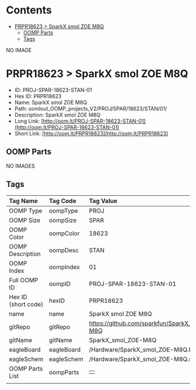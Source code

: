 



Contents
========

* [PRPR18623 > SparkX smol ZOE M8Q](#prpr18623--sparkx-smol-zoe-m8q)
	* [OOMP Parts](#oomp-parts)
	* [Tags](#tags)
  
NO IMAGE  
# PRPR18623 > SparkX smol ZOE M8Q

- ID: PROJ-SPAR-18623-STAN-01
- Hex ID: PRPR18623
- Name: SparkX smol ZOE M8Q
- Path: oomlout_OOMP_projects_V2/PROJ/SPAR/18623/STAN/01/
- Description: SparkX smol ZOE M8Q
- Long Link: [http://oom.lt/PROJ-SPAR-18623-STAN-01](http://oom.lt/PROJ-SPAR-18623-STAN-01)
- Short Link: [http://oom.lt/PRPR18623](http://oom.lt/PRPR18623)

## OOMP Parts
  
NO IMAGES  
## Tags
  

|Tag Name|Tag Code|Tag Value|
| :--- | :--- | :--- |
|OOMP Type|oompType|PROJ|
|OOMP Size|oompSize|SPAR|
|OOMP Color|oompColor|18623|
|OOMP Description|oompDesc|STAN|
|OOMP Index|oompIndex|01|
|Full OOMP ID|oompID|PROJ-SPAR-18623-STAN-01|
|Hex ID (short code)|hexID|PRPR18623|
|name|name|SparkX smol ZOE M8Q|
|gitRepo|gitRepo|https://github.com/sparkfun/SparkX_smol_ZOE-M8Q|
|gitName|gitName|SparkX_smol_ZOE-M8Q|
|eagleBoard|eagleBoard|/Hardware/SparkX_smol_ZOE-M8Q.brd|
|eagleSchem|eagleSchem|/Hardware/SparkX_smol_ZOE-M8Q.sch|
|OOMP Parts List|oompParts|<table><tr><td></td></tr></table>|
||||
